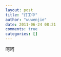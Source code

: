 ```yaml
---
layout: post
title: "打工中"
author: "wuwenjie"
date: 2011-06-24 08:21
comments: true
categories: []
---
```

呵呵